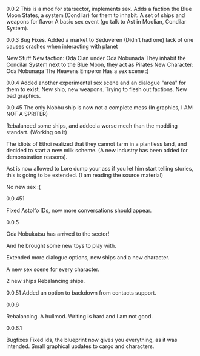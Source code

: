 0.0.2
This is a mod for starsector, implements sex.
Adds a faction the Blue Moon States, a system (Condilar) for them to inhabit.
A set of ships and weapons for flavor
A basic sex event (go talk to Ast in Moolian, Condilar System).

0.0.3
Bug Fixes.
Added a market to Seduveren (Didn't had one) lack of one causes crashes when interacting with planet

New Stuff
New faction: Oda Clan under Oda Nobunada
They inhabit the Condilar System next to the Blue Moon, they act as Pirates
New Character: Oda Nobunaga
The Heavens Emperor
Has a sex scene :)

0.0.4
Added another experimental sex scene and an dialogue "area" for them to exist.
New ship, new weapons.
Trying to flesh out factions.
New bad graphics.

0.0.45
The only Nobbu ship is now not a complete mess (In graphics, I AM NOT A SPRITER)

Rebalanced some ships, and added a worse mech than the modding standart. (Working on it)

The idiots of Ethoi realized that they cannot farm in a plantless land, and decided to start a new milk scheme. (A new industry has been added for demonstration reasons).

Ast is now allowed to Lore dump your ass if you let him start telling stories, this is going to be extended. (I am reading the source material)

No new sex :(

0.0.451
 
 
Fixed Astolfo IDs, now more conversations should appear.

0.0.5

Oda Nobukatsu has arrived to the sector!

And he brought some new toys to play with.

Extended more dialogue options, new ships and a new character.

A new sex scene for every character.

2 new ships
Rebalancing ships.

0.0.51
Added an option to backdown from contacts support. 

0.0.6

Rebalancing.
A hullmod.
Writing is hard and I am not good.

0.0.6.1

Bugfixes
Fixed ids, the blueprint now gives you everything, as it was intended.
Small graphical updates to cargo and characters.

